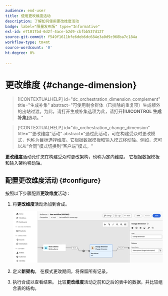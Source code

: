 ```yaml
---
audience: end-user
title: 使用更改维度活动
description: 了解如何使用更改维度活动
badge: label="限量发布版" type="Informative"
exl-id: e71017bd-6d2f-4ace-b2d9-cbfbb537d127
source-git-commit: f549f1611bfe6deb6dc684e3a0d9c968ba7c184a
workflow-type: tm+mt
source-wordcount: '0'
ht-degree: 0%

---
```


# 更改维度 {#change-dimension}

>[!CONTEXTUALHELP]
>id="dc_orchestration_dimension_complement"
>title="生成补集"
>abstract="可使用剩余群体（已排除的重复项）生成额外的出站过渡。为此，请打开生成补集选项为此，请打开&#x200B;**[!UICONTROL 生成补集]**&#x200B;选项。"

>[!CONTEXTUALHELP]
>id="dc_orchestration_change_dimension"
>title="“更改维度”活动"
>abstract="通过此活动，可在构建受众时更改模式，也称为目标选择维度。它根据数据模板和输入模式移动轴。例如，您可以从“合同”模式切换到“客户端”模式。"

**更改维度**&#x200B;活动允许您在构建受众时更改架构，也称为定向维度。 它根据数据模板和输入架构移动轴。

## 配置更改维度活动 {#configure}

按照以下步骤配置&#x200B;**更改维度**&#x200B;活动：

1. 将&#x200B;**更改维度**&#x200B;活动添加到合成。

   ![](../assets/change-dimension.png)

1. 定义&#x200B;**新架构**。 在模式更改期间，将保留所有记录。

1. 执行合成以查看结果。 比较&#x200B;**更改维度**&#x200B;活动之前和之后的表中的数据，并比较组合表的结构。

<!--
## Example {#example}

In this example, we want to send an SMS delivery to all the profiles who have made a purchase. To do this, we first use a **[!UICONTROL Build audience]** activity linked to a custom "Purchase" targeting dimension to target all purchases that occurred.

We then use a **[!UICONTROL Change dimension]** activity to switch the workflow targeting dimension to "Recipients". This allows us to be able to target the recipients who match the query.
-->

